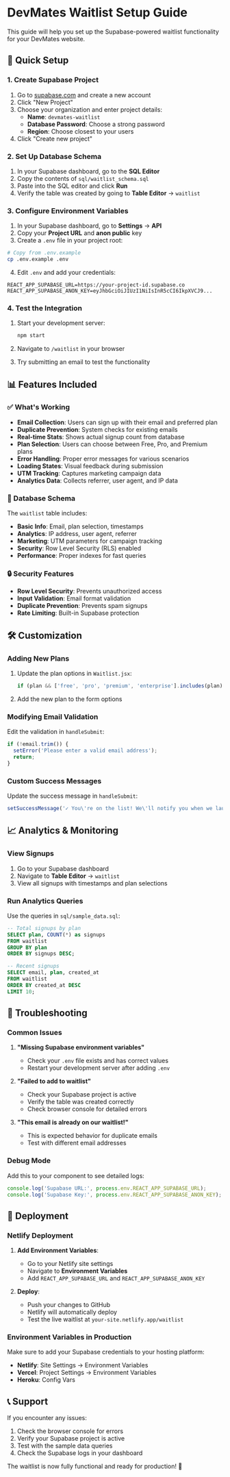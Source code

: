 # DevMates Waitlist Setup Guide

This guide will help you set up the Supabase-powered waitlist functionality for your DevMates website.

## 🚀 Quick Setup

### 1. Create Supabase Project

1. Go to [supabase.com](https://supabase.com) and create a new account
2. Click "New Project"
3. Choose your organization and enter project details:
   - **Name**: `devmates-waitlist`
   - **Database Password**: Choose a strong password
   - **Region**: Choose closest to your users
4. Click "Create new project"

### 2. Set Up Database Schema

1. In your Supabase dashboard, go to the **SQL Editor**
2. Copy the contents of `sql/waitlist_schema.sql`
3. Paste into the SQL editor and click **Run**
4. Verify the table was created by going to **Table Editor** → `waitlist`

### 3. Configure Environment Variables

1. In your Supabase dashboard, go to **Settings** → **API**
2. Copy your **Project URL** and **anon public** key
3. Create a `.env` file in your project root:

```bash
# Copy from .env.example
cp .env.example .env
```

4. Edit `.env` and add your credentials:

```env
REACT_APP_SUPABASE_URL=https://your-project-id.supabase.co
REACT_APP_SUPABASE_ANON_KEY=eyJhbGciOiJIUzI1NiIsInR5cCI6IkpXVCJ9...
```

### 4. Test the Integration

1. Start your development server:
   ```bash
   npm start
   ```

2. Navigate to `/waitlist` in your browser

3. Try submitting an email to test the functionality

## 📊 Features Included

### ✅ What's Working

- **Email Collection**: Users can sign up with their email and preferred plan
- **Duplicate Prevention**: System checks for existing emails
- **Real-time Stats**: Shows actual signup count from database
- **Plan Selection**: Users can choose between Free, Pro, and Premium plans
- **Error Handling**: Proper error messages for various scenarios
- **Loading States**: Visual feedback during submission
- **UTM Tracking**: Captures marketing campaign data
- **Analytics Data**: Collects referrer, user agent, and IP data

### 🎯 Database Schema

The `waitlist` table includes:

- **Basic Info**: Email, plan selection, timestamps
- **Analytics**: IP address, user agent, referrer
- **Marketing**: UTM parameters for campaign tracking
- **Security**: Row Level Security (RLS) enabled
- **Performance**: Proper indexes for fast queries

### 🔒 Security Features

- **Row Level Security**: Prevents unauthorized access
- **Input Validation**: Email format validation
- **Duplicate Prevention**: Prevents spam signups
- **Rate Limiting**: Built-in Supabase protection

## 🛠️ Customization

### Adding New Plans

1. Update the plan options in `Waitlist.jsx`:
   ```jsx
   if (plan && ['free', 'pro', 'premium', 'enterprise'].includes(plan)) {
   ```

2. Add the new plan to the form options

### Modifying Email Validation

Edit the validation in `handleSubmit`:
```jsx
if (!email.trim()) {
  setError('Please enter a valid email address');
  return;
}
```

### Custom Success Messages

Update the success message in `handleSubmit`:
```jsx
setSuccessMessage('✓ You\'re on the list! We\'ll notify you when we launch.');
```

## 📈 Analytics & Monitoring

### View Signups

1. Go to your Supabase dashboard
2. Navigate to **Table Editor** → `waitlist`
3. View all signups with timestamps and plan selections

### Run Analytics Queries

Use the queries in `sql/sample_data.sql`:

```sql
-- Total signups by plan
SELECT plan, COUNT(*) as signups 
FROM waitlist 
GROUP BY plan 
ORDER BY signups DESC;

-- Recent signups
SELECT email, plan, created_at 
FROM waitlist 
ORDER BY created_at DESC 
LIMIT 10;
```

## 🚨 Troubleshooting

### Common Issues

1. **"Missing Supabase environment variables"**
   - Check your `.env` file exists and has correct values
   - Restart your development server after adding `.env`

2. **"Failed to add to waitlist"**
   - Check your Supabase project is active
   - Verify the table was created correctly
   - Check browser console for detailed errors

3. **"This email is already on our waitlist!"**
   - This is expected behavior for duplicate emails
   - Test with different email addresses

### Debug Mode

Add this to your component to see detailed logs:
```jsx
console.log('Supabase URL:', process.env.REACT_APP_SUPABASE_URL);
console.log('Supabase Key:', process.env.REACT_APP_SUPABASE_ANON_KEY);
```

## 🚀 Deployment

### Netlify Deployment

1. **Add Environment Variables**:
   - Go to your Netlify site settings
   - Navigate to **Environment Variables**
   - Add `REACT_APP_SUPABASE_URL` and `REACT_APP_SUPABASE_ANON_KEY`

2. **Deploy**:
   - Push your changes to GitHub
   - Netlify will automatically deploy
   - Test the live waitlist at `your-site.netlify.app/waitlist`

### Environment Variables in Production

Make sure to add your Supabase credentials to your hosting platform:
- **Netlify**: Site Settings → Environment Variables
- **Vercel**: Project Settings → Environment Variables
- **Heroku**: Config Vars

## 📞 Support

If you encounter any issues:

1. Check the browser console for errors
2. Verify your Supabase project is active
3. Test with the sample data queries
4. Check the Supabase logs in your dashboard

The waitlist is now fully functional and ready for production! 🎉
